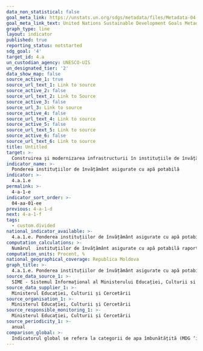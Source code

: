 ```yaml
---
data_non_statistical: false
goal_meta_link: https://unstats.un.org/sdgs/metadata/files/Metadata-04-0A-01.pdf
goal_meta_link_text: United Nations Sustainable Development Goals Metadata (pdf 210kB)
graph_type: line
layout: indicator
published: true
reporting_status: notstarted
sdg_goal: '4'
target_id: 4.a
un_custodian_agency: UNESCO-UIS
un_designated_tier: '2'
data_show_map: false
source_active_1: true
source_url_text_1: Link to source
source_active_2: false
source_url_text_2: Link to Source
source_active_3: false
source_url_3: Link to source
source_active_4: false
source_url_text_4: Link to source
source_active_5: false
source_url_text_5: Link to source
source_active_6: false
source_url_text_6: Link to source
title: Untitled
target: >-
  Construirea și modernizarea infrastructurii în instituțiile de învățământ  astfel încât să corespundă necesităților copiilor, fetelor și băieților și persoanelor cu dizabilități și oferirea unui mediu de învățământ sigur, non-violent și incluziv pentru toți
indicator_name: >-
  Ponderea instituțiilor de învățământ asigurate cu apă potabilă
indicator: >-
  4.a.1.e
permalink: >-
  4-a-1-e
indicator_sort_order: >-
  04-aa-01-ee
previous: 4-a-1-d
next: 4-a-1-f
tags:
  - custom.divided
national_indicator_available: >-
  4.a.1.e. Ponderea instituțiilor de învățământ asigurate cu apă potabilă
computation_calculations: >-
  Numărul  instituțiilor de învățământ asigurate cu apă potabilă raportat la numărul total de instituții de învățământ, pe niveluri de învățăminte.
computation_units: Procent, %
national_geographical_coverage: Republica Moldova
graph_title: >-
  4.a.1.e. Ponderea instituțiilor de învățământ asigurate cu apă potabilă
source_data_source_1: >-
  SIME - Sistemul Informațional al Ministerului Educației, Culturii si Cercetării
source_data_supplier_1: >-
  Ministerul Educației, Culturii și Cercetării
source_organisation_1: >-
  Ministerul Educației, Culturii și Cercetării
source_responsible_monitoring_1: >-
  Ministerul Educației, Culturii și Cercetării
source_periodicity_1: >-
  anual
comparison_global: >-
  Indicatorul global se refera la categorii de apa îmbunătățită (MDG ‘improved’ categories). In privința indicatorului național nu este clara situația.
---
```

